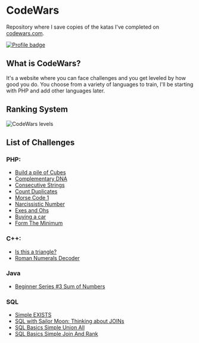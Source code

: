 # CodeWars
Repository where I save copies of the katas I've completed on [codewars.com](https://www.codewars.com/).

[![Profile badge](https://www.codewars.com/users/marcelus33/badges/large)](https://www.codewars.com/users/marcelus33)

## What is CodeWars?

It's a website where you can face challenges and you get leveled by how good
you do. You choose from a variety of languages to train, I'll be starting with PHP and add other languages later.

## Ranking System

![CodeWars levels](https://i.imgur.com/Vm77XMv.png)

## List of Challenges

### PHP:

* [Build a pile of Cubes](php/build_a_pile_of_cubes.php)
* [Complementary DNA](php/complementary_dna.php)
* [Consecutive Strings](php/consecutive_strings.php) 
* [Count Duplicates](php/count_duplicates.php)
* [Morse Code 1](php/morse_code_1.php)
* [Narcissistic Number](php/narcissistic_number.php)
* [Exes and Ohs](php/exes_and_ohs.php)
* [Buying a car](php/buying_a_car.php)
* [Form The Minimum](php/form_the_minimum.php)


### C++:

* [Is this a triangle?](c++/is_this_a_triangle.cpp)
* [Roman Numerals Decoder](c++/roman_numerals_decoder.cpp)

### Java

* [Beginner Series #3 Sum of Numbers](java/beginner_series_3_sum_of_numbers.java)

### SQL

* [Simple EXISTS](sql/simple_exists.sql)
* [SQL with Sailor Moon: Thinking about JOINs](sql/sailormoon_thinking_about_joins.sql)
* [SQL Basics Simple Union All](sql/sql_basics_simple_union_all.sql)
* [SQL Basics Simple Join And Rank](sql/sql_basics_simple_join_and_rank.sql)


